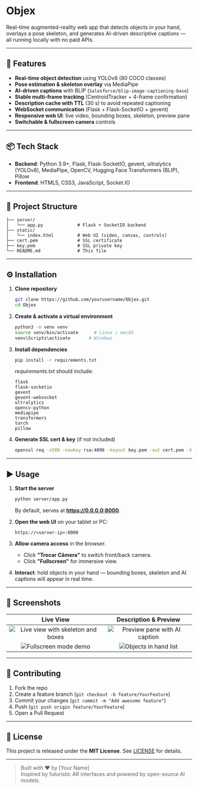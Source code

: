 # Objex

Real-time augmented-reality web app that detects objects in your hand, overlays a pose skeleton, and generates AI-driven descriptive captions — all running locally with no paid APIs.

---

## 🚀 Features

- **Real-time object detection** using YOLOv8 (80 COCO classes)  
- **Pose estimation & skeleton overlay** via MediaPipe  
- **AI-driven captions** with BLIP (`Salesforce/blip-image-captioning-base`)  
- **Stable multi-frame tracking** (CentroidTracker + 4-frame confirmation)  
- **Description cache with TTL** (30 s) to avoid repeated captioning  
- **WebSocket communication** (Flask + Flask-SocketIO + gevent)  
- **Responsive web UI**: live video, bounding boxes, skeleton, preview pane  
- **Switchable & fullscreen camera** controls  

---

## 📦 Tech Stack

- **Backend**: Python 3.9+, Flask, Flask-SocketIO, gevent, ultralytics (YOLOv8), MediaPipe, OpenCV, Hugging Face Transformers (BLIP), Pillow  
- **Frontend**: HTML5, CSS3, JavaScript, Socket.IO  

---

## 📂 Project Structure

```
├── server/
│   └── app.py             # Flask + SocketIO backend
├── static/
│   └── index.html         # Web UI (video, canvas, controls)
├── cert.pem               # SSL certificate
├── key.pem                # SSL private key
└── README.md              # This file
```

---

## ⚙️ Installation

1. **Clone repository**  
   ```bash
   git clone https://github.com/yourusername/Objex.git
   cd Objex
   ```

2. **Create & activate a virtual environment**  
   ```bash
   python3 -m venv venv
   source venv/bin/activate      # Linux / macOS
   venv\Scripts\activate       # Windows
   ```

3. **Install dependencies**  
   ```bash
   pip install -r requirements.txt
   ```
   _requirements.txt_ should include:
   ```
   flask
   flask-socketio
   gevent
   gevent-websocket
   ultralytics
   opencv-python
   mediapipe
   transformers
   torch
   pillow
   ```

4. **Generate SSL cert & key** (if not included)  
   ```bash
   openssl req -x509 -newkey rsa:4096 -keyout key.pem -out cert.pem -days 365 -nodes
   ```

---

## ▶️ Usage

1. **Start the server**  
   ```bash
   python server/app.py
   ```
   By default, serves at **https://0.0.0.0:8000**.

2. **Open the web UI** on your tablet or PC:  
   ```
   https://<server-ip>:8000
   ```

3. **Allow camera access** in the browser.  
   - Click **"Trocar Câmera"** to switch front/back camera.  
   - Click **"Fullscreen"** for immersive view.  

4. **Interact**: hold objects in your hand — bounding boxes, skeleton and AI captions will appear in real time.  

---

## 🎨 Screenshots

<!--
Replace `path/to/...` with your actual image paths or URLs.
-->
| Live View | Description & Preview |
|:---------:|:---------------------:|
| ![Live view with skeleton and boxes](path/to/live_view.png) | ![Preview pane with AI caption](path/to/preview.png) |
| ![Fullscreen mode demo](path/to/fullscreen.png) | ![Objects in hand list](path/to/list_view.png) |

---

## 🤝 Contributing

1. Fork the repo  
2. Create a feature branch (`git checkout -b feature/YourFeature`)  
3. Commit your changes (`git commit -m "Add awesome feature"`)  
4. Push (`git push origin feature/YourFeature`)  
5. Open a Pull Request  

---

## 📄 License

This project is released under the **MIT License**. See [LICENSE](LICENSE) for details.

---

> Built with ❤️ by [Your Name]  
> Inspired by futuristic AR interfaces and powered by open-source AI models.

